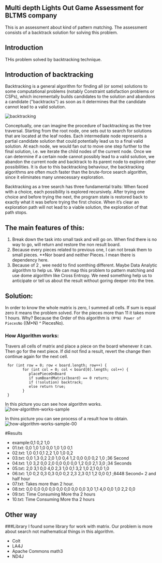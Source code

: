 ## Multi depth Lights Out Game Assessment for BLTMS company
This is an assessment about kind of pattern matching.
The assessment consists of a backtrack solution for solving this problem.

## Introduction
THis problem solved by backtracking technique.

## Introduction of backtracking
Backtracking is a general algorithm for finding all (or some) solutions to some computational problems (notably Constraint satisfaction problems or CSPs),
which incrementally builds candidates to the solution and abandons a candidate ("backtracks") as soon as it determines that the candidate cannot lead to a valid solution.

![backtracking](https://user-images.githubusercontent.com/8404721/196032329-3500f66a-b4bb-4e32-90e6-b14076b55643.png)

Conceptually, one can imagine the procedure of backtracking as the tree traversal. Starting from the root node, one sets out to search for solutions that are located at the leaf nodes. Each intermediate node represents a partial candidate solution that could potentially lead us to a final valid solution. At each node, we would fan out to move one step further to the final solution, i.e. we iterate the child nodes of the current node. Once we can determine if a certain node cannot possibly lead to a valid solution, we abandon the current node and backtrack to its parent node to explore other possibilities. It is due to this backtracking behaviour, the backtracking algorithms are often much faster than the brute-force search algorithm, since it eliminates many unnecessary exploration.

Backtracking as a tree search has three fundamental traits:
When faced with a choice, each possibility is explored recursively.
After trying one choice and before trying the next, the program state is restored back to exactly what it was before trying the first choice.
When it’s clear an exploration path will not lead to a viable solution, the exploration of that path stops.

## The main features of this:
1. Break down the task into small task and will go on. When find there is no way to go, will return and restore the non result board.
2. Because every pieces related to previous one, I can not break them to small pieces. **Nor board and neither Pieces. I mean there is dependency here.
3. Because of 2 , wee nedd to find somthing different. Maybe Data Analytic algorithm to help us. We can map this problem to pattern matching
and use dome algorithm like Cross Entropy. We need something help us to anticipate or tell us about the result without goring deeper into the tree.

## Solution:
In order to know the whole matrix is zero, I summed all cells. If sum is equal zero it means the problem solved.
For the pieces more than 11 it takes more 1 hours. Why? Because the Order of this algorithm is `(M*N) Power of PiecesNo` ((M*N) ^ PiecesNo).

### How Algorithm works:
Travers all cells of matrix and place a piece on the board whenever it can. Then go for the next piece. If did not find a result, revert the change then continue again for the next cell.
```
 for (int row = 0; row < board.length; row++) {
        for (int col = 0; col < board[0].length; col++) {
           placePieceOnBoard
           if sumBoardMatrix(board) == 0 return;
           if (!solution) backtrack;
           else return true;
        }
 }
```
In this picture you can see how algorithm works.
![how-algorithm-works-sample](https://user-images.githubusercontent.com/8404721/196033576-7c24d08f-c4c4-4e90-946b-95bcf11a2ec2.jpg)

In thins picture you can see process of a result how to obtain.
![how-algorithm-works-sample-00](https://user-images.githubusercontent.com/8404721/196033789-20bae6a0-871c-41ea-925e-014a4c3d8824.jpg)


#Results
* example:0,1 0,2 1,0  
* 01.txt: 0,0 1,0 1,0 0,0 1,0 1,0 0,1
* 02.txt: 1,0 0,1 0,1 2,2 1,0 1,0 0,2
* 03.txt: 0,0 1,3 0,2 2,0 1,0 0,4 1,2 0,0 0,0 0,2 1,0   ;36 Second
* 04.txt: 1,0 3,2 0,0 2,0 0,0 0,0 0,0 1,2 0,0 2,1 3,0   ;34 Seconds
* 05.txt: 2,0 3,1 0,0 4,0 2,3 1,0 0,1 3,2 1,0 2,1 0,0 1,0
* 06.txt: 1,0 0,2 0,3 0,3 0,0 0,2 2,3 2,3 0,1 1,2 0,0 0,1 ;8448 Second= 2 and half hour
* 07.txt: Takes more than 2 hour.
* 08.txt: 0,0 0,0 0,0 0,0 0,0 0,0 0,0 0,0 3,0 1,1 4,0 0,0 1,0 2,2 0,0
* 09.txt: Time Consuming More tha 2 hours
* 10.txt: Time Consuming More tha 2 hours

## Other way

###Library
I found some library for work with matrix.
Our problem is more about search not mathematical things in this algorithm.
* Colt
* LA4J
* Apache Commons math3
* ND4J

